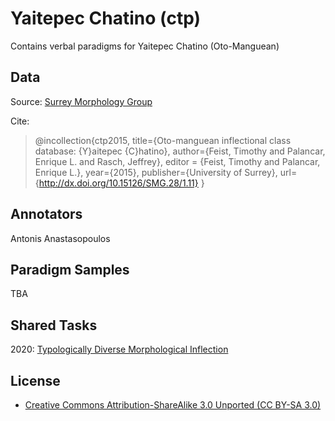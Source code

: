 # Yaitepec Chatino (ctp)

Contains verbal paradigms for Yaitepec Chatino (Oto-Manguean)

## Data
Source:
[Surrey Morphology Group](https://oto-manguean.surrey.ac.uk/Search/CTP)

Cite:
> @incollection{ctp2015, 
>      title={Oto-manguean inflectional class database: {Y}aitepec {C}hatino}, 
>      author={Feist, Timothy and Palancar, Enrique L. and Rasch, Jeffrey}, 
>      editor  = {Feist, Timothy and Palancar, Enrique L.},
>      year={2015}, 
>      publisher={University of Surrey},
>      url={http://dx.doi.org/10.15126/SMG.28/1.11}
>  }

## Annotators
Antonis Anastasopoulos

## Paradigm Samples
TBA

## Shared Tasks

2020: [Typologically Diverse Morphological Inflection](https://www.aclweb.org/anthology/2020.sigmorphon-1.1/)

## License
- [Creative Commons Attribution-ShareAlike 3.0 Unported (CC BY-SA 3.0)](https://creativecommons.org/licenses/by-sa/3.0/)

